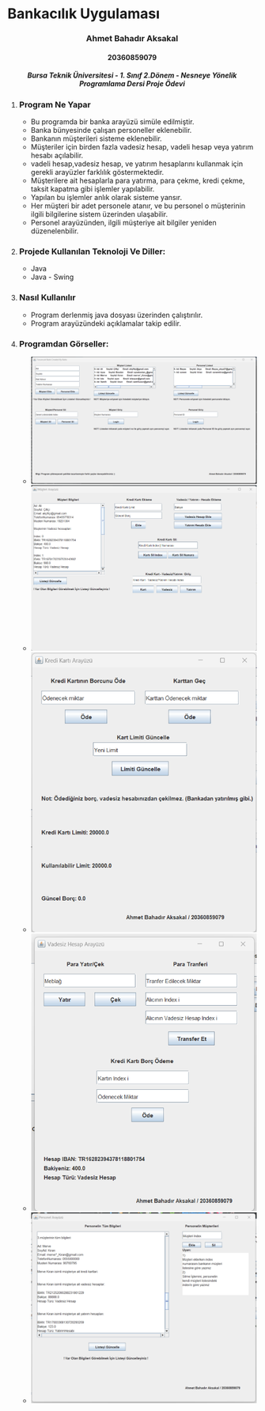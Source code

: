 # Bankacılık Uygulaması 

<h3 align="center" color="Darkblue">Ahmet Bahadır Aksakal</h3>
<h4 align="center" color="Darkblue">20360859079</h4>
<h5 align="center" color="Darkblue">Bursa Teknik Üniversitesi - 1. Sınıf 2.Dönem - Nesneye Yönelik Programlama Dersi Proje Ödevi</h5>

<ol>
  <li>
      <h3 color="Red">Program Ne Yapar</h3>
      <ul>
        <li>Bu programda bir banka arayüzü simüle edilmiştir.</li>
        <li>Banka bünyesinde çalışan personeller eklenebilir.</li>
        <li>Bankanın müşterileri sisteme eklenebilir.</li>
        <li>Müşteriler için birden fazla vadesiz hesap, vadeli hesap veya yatırım hesabı açılabilir.</li>
        <li>vadeli hesap,vadesiz hesap, ve yatırım hesaplarını kullanmak için gerekli arayüzler farklılık göstermektedir.</li>
        <li>Müşterilere ait hesaplarla para yatırma, para çekme, kredi çekme, taksit kapatma gibi işlemler yapılabilir.</li>        
        <li>Yapılan bu işlemler anlık olarak sisteme yansır.</li>
        <li>Her müşteri bir adet personele atanır, ve bu personel o müşterinin ilgili bilgilerine sistem üzerinden ulaşabilir.</li>
        <li>Personel arayüzünden, ilgili müşteriye ait bilgiler yeniden düzenelenbilir.</li>
      </ul>
  </li>
  <li>
      <h3 color="Red">Projede Kullanılan Teknoloji Ve Diller:</h3>
      <ul>
        <li>Java</li>
        <li>Java - Swing</li>
      </ul>
  </li>
  <li>
      <h3 color="Red">Nasıl Kullanılır</h3>
      <ul>
        <li>Program derlenmiş java dosyası üzerinden çalıştırılır.</li>
        <li>Program arayüzündeki açıklamalar takip edilir.</li>
      </ul>
  </li>  
  <li>
      <h3 color="Red">Programdan Görseller:</h3>
      <ul>        
        <li><img src="GorsellerReadme/1.png"></li> 
        <li><img src="GorsellerReadme/2.png"></li>
        <li><img src="GorsellerReadme/3.png"></li>
        <li><img src="GorsellerReadme/4.png"></li>
        <li><img src="GorsellerReadme/5.png"></li>
      </ul>
  </li>
</ol>

 
